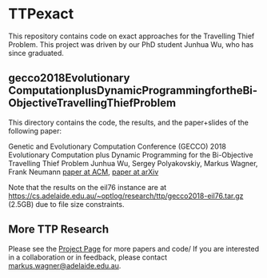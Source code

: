 # TTPexact

This repository contains code on exact approaches for the Travelling Thief Problem. This project was driven by our PhD student Junhua Wu, who has since graduated.

## gecco2018Evolutionary ComputationplusDynamicProgrammingfortheBi-ObjectiveTravellingThiefProblem
This directory contains the code, the results, and the paper+slides of the following paper:

Genetic and Evolutionary Computation Conference (GECCO) 2018
Evolutionary Computation plus Dynamic Programming for the Bi-Objective Travelling Thief Problem
Junhua Wu, Sergey Polyakovskiy, Markus Wagner, Frank Neumann
[paper at ACM](https://dl.acm.org/citation.cfm?id=3205455.3205488), [paper at arXiv](https://arxiv.org/abs/1802.02434)

Note that the results on the eil76 instance are at https://cs.adelaide.edu.au/~optlog/research/ttp/gecco2018-eil76.tar.gz (2.5GB) due to file size constraints.

## More TTP Research
Please see the [Project Page](https://cs.adelaide.edu.au/~optlog/research/ttp.php) for more papers and code/ 
If you are interested in a collaboration or in feedback, please contact markus.wagner@adelaide.edu.au.
